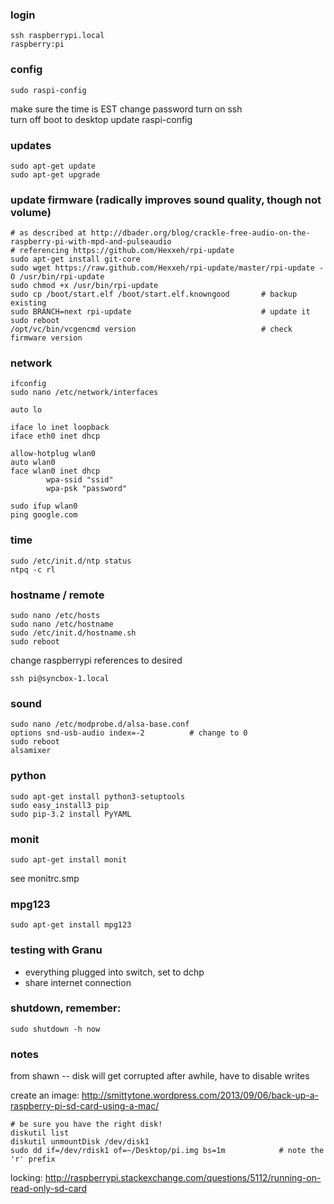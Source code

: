 
### login
    ssh raspberrypi.local
    raspberry:pi

### config
    sudo raspi-config
make sure the time is EST
change password
turn on ssh    
turn off boot to desktop
update raspi-config    

### updates
    sudo apt-get update
    sudo apt-get upgrade

### update firmware (radically improves sound quality, though not volume)    
    # as described at http://dbader.org/blog/crackle-free-audio-on-the-raspberry-pi-with-mpd-and-pulseaudio
    # referencing https://github.com/Hexxeh/rpi-update
    sudo apt-get install git-core
    sudo wget https://raw.github.com/Hexxeh/rpi-update/master/rpi-update -O /usr/bin/rpi-update
    sudo chmod +x /usr/bin/rpi-update
    sudo cp /boot/start.elf /boot/start.elf.knowngood       # backup existing
    sudo BRANCH=next rpi-update                             # update it
    sudo reboot
    /opt/vc/bin/vcgencmd version                            # check firmware version

### network
    ifconfig
    sudo nano /etc/network/interfaces

    auto lo
     
    iface lo inet loopback
    iface eth0 inet dhcp
     
    allow-hotplug wlan0
    auto wlan0
    face wlan0 inet dhcp
            wpa-ssid "ssid"
            wpa-psk "password"

    sudo ifup wlan0
    ping google.com

### time
    sudo /etc/init.d/ntp status
    ntpq -c rl

### hostname / remote
    sudo nano /etc/hosts
    sudo nano /etc/hostname
    sudo /etc/init.d/hostname.sh
    sudo reboot
change raspberrypi references to desired

    ssh pi@syncbox-1.local

### sound
    sudo nano /etc/modprobe.d/alsa-base.conf
    options snd-usb-audio index=-2          # change to 0
    sudo reboot
    alsamixer

### python
    sudo apt-get install python3-setuptools
    sudo easy_install3 pip
    sudo pip-3.2 install PyYAML

### monit
    sudo apt-get install monit
see monitrc.smp

### mpg123
    sudo apt-get install mpg123

### testing with Granu
- everything plugged into switch, set to dchp
- share internet connection

### shutdown, remember:
    sudo shutdown -h now


### notes
from shawn -- disk will get corrupted after awhile, have to disable writes

create an image: http://smittytone.wordpress.com/2013/09/06/back-up-a-raspberry-pi-sd-card-using-a-mac/

    # be sure you have the right disk!
    diskutil list
    diskutil unmountDisk /dev/disk1
    sudo dd if=/dev/rdisk1 of=~/Desktop/pi.img bs=1m            # note the 'r' prefix


locking:
http://raspberrypi.stackexchange.com/questions/5112/running-on-read-only-sd-card
